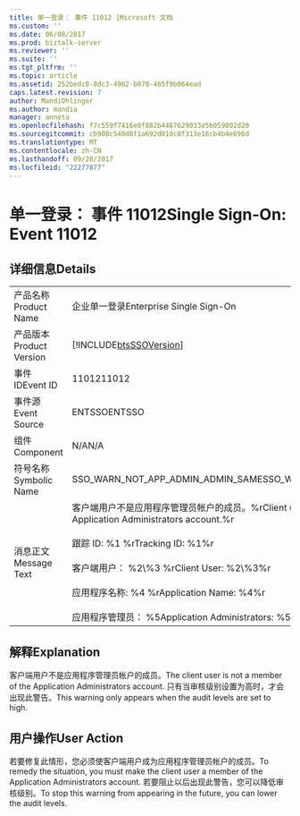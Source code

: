 ```yaml
---
title: 单一登录： 事件 11012 |Microsoft 文档
ms.custom: ''
ms.date: 06/08/2017
ms.prod: biztalk-server
ms.reviewer: ''
ms.suite: ''
ms.tgt_pltfrm: ''
ms.topic: article
ms.assetid: 252bedc8-8dc3-4962-b078-465f9b064ead
caps.latest.revision: 7
author: MandiOhlinger
ms.author: mandia
manager: anneta
ms.openlocfilehash: f7c559f7416e0f882b4487629033e5b059802d20
ms.sourcegitcommit: cb908c540d8f1a692d01dc8f313e16cb4b4e696d
ms.translationtype: MT
ms.contentlocale: zh-CN
ms.lasthandoff: 09/20/2017
ms.locfileid: "22277877"
---
```

# <a name="single-sign-on-event-11012"></a><span data-ttu-id="c6517-102">单一登录： 事件 11012</span><span class="sxs-lookup"><span data-stu-id="c6517-102">Single Sign-On: Event 11012</span></span>
## <a name="details"></a><span data-ttu-id="c6517-103">详细信息</span><span class="sxs-lookup"><span data-stu-id="c6517-103">Details</span></span>  
  
|||  
|-|-|  
|<span data-ttu-id="c6517-104">产品名称</span><span class="sxs-lookup"><span data-stu-id="c6517-104">Product Name</span></span>|<span data-ttu-id="c6517-105">企业单一登录</span><span class="sxs-lookup"><span data-stu-id="c6517-105">Enterprise Single Sign-On</span></span>|  
|<span data-ttu-id="c6517-106">产品版本</span><span class="sxs-lookup"><span data-stu-id="c6517-106">Product Version</span></span>|[!INCLUDE[btsSSOVersion](../includes/btsssoversion-md.md)]|  
|<span data-ttu-id="c6517-107">事件 ID</span><span class="sxs-lookup"><span data-stu-id="c6517-107">Event ID</span></span>|<span data-ttu-id="c6517-108">11012</span><span class="sxs-lookup"><span data-stu-id="c6517-108">11012</span></span>|  
|<span data-ttu-id="c6517-109">事件源</span><span class="sxs-lookup"><span data-stu-id="c6517-109">Event Source</span></span>|<span data-ttu-id="c6517-110">ENTSSO</span><span class="sxs-lookup"><span data-stu-id="c6517-110">ENTSSO</span></span>|  
|<span data-ttu-id="c6517-111">组件</span><span class="sxs-lookup"><span data-stu-id="c6517-111">Component</span></span>|<span data-ttu-id="c6517-112">N/A</span><span class="sxs-lookup"><span data-stu-id="c6517-112">N/A</span></span>|  
|<span data-ttu-id="c6517-113">符号名称</span><span class="sxs-lookup"><span data-stu-id="c6517-113">Symbolic Name</span></span>|<span data-ttu-id="c6517-114">SSO_WARN_NOT_APP_ADMIN_ADMIN_SAME</span><span class="sxs-lookup"><span data-stu-id="c6517-114">SSO_WARN_NOT_APP_ADMIN_ADMIN_SAME</span></span>|  
|<span data-ttu-id="c6517-115">消息正文</span><span class="sxs-lookup"><span data-stu-id="c6517-115">Message Text</span></span>|<span data-ttu-id="c6517-116">客户端用户不是应用程序管理员帐户的成员。%r</span><span class="sxs-lookup"><span data-stu-id="c6517-116">Client user is not a member of the Application Administrators account.%r</span></span><br /><br /> <span data-ttu-id="c6517-117">跟踪 ID: %1 %r</span><span class="sxs-lookup"><span data-stu-id="c6517-117">Tracking ID: %1%r</span></span><br /><br /> <span data-ttu-id="c6517-118">客户端用户： %2\\%3 %r</span><span class="sxs-lookup"><span data-stu-id="c6517-118">Client User: %2\\%3%r</span></span><br /><br /> <span data-ttu-id="c6517-119">应用程序名称: %4 %r</span><span class="sxs-lookup"><span data-stu-id="c6517-119">Application Name: %4%r</span></span><br /><br /> <span data-ttu-id="c6517-120">应用程序管理员： %5</span><span class="sxs-lookup"><span data-stu-id="c6517-120">Application Administrators: %5</span></span>|  
  
## <a name="explanation"></a><span data-ttu-id="c6517-121">解释</span><span class="sxs-lookup"><span data-stu-id="c6517-121">Explanation</span></span>  
 <span data-ttu-id="c6517-122">客户端用户不是应用程序管理员帐户的成员。</span><span class="sxs-lookup"><span data-stu-id="c6517-122">The client user is not a member of the Application Administrators account.</span></span> <span data-ttu-id="c6517-123">只有当审核级别设置为高时，才会出现此警告。</span><span class="sxs-lookup"><span data-stu-id="c6517-123">This warning only appears when the audit levels are set to high.</span></span>  
  
## <a name="user-action"></a><span data-ttu-id="c6517-124">用户操作</span><span class="sxs-lookup"><span data-stu-id="c6517-124">User Action</span></span>  
 <span data-ttu-id="c6517-125">若要修复此情形，您必须使客户端用户成为应用程序管理员帐户的成员。</span><span class="sxs-lookup"><span data-stu-id="c6517-125">To remedy the situation, you must make the client user a member of the Application Administrators account.</span></span> <span data-ttu-id="c6517-126">若要阻止以后出现此警告，您可以降低审核级别。</span><span class="sxs-lookup"><span data-stu-id="c6517-126">To stop this warning from appearing in the future, you can lower the audit levels.</span></span>